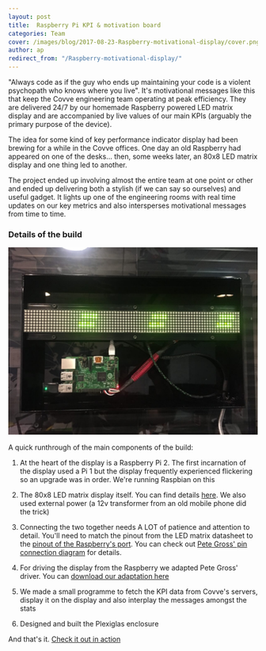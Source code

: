 ```yaml
---
layout: post
title:  Raspberry Pi KPI & motivation board
categories: Team
cover: /images/blog/2017-08-23-Raspberry-motivational-display/cover.png
author: ap	
redirect_from: "/Raspberry-motivational-display/"
---
```

"Always code as if the guy who ends up maintaining your code is a violent psychopath who knows where you live". It's motivational messages like this that keep the Covve engineering team operating at peak efficiency. They are delivered 24/7 by our homemade Raspberry powered LED matrix display and are accompanied by live values of our main KPIs (arguably the primary purpose of the device).
<!--more-->

The idea for some kind of key performance indicator display had been brewing for a while in the Covve offices. One day an old Raspberry had appeared on one of the desks... then, some weeks later, an 80x8 LED matrix display and one thing led to another.

The project ended up involving almost the entire team at one point or other and ended up delivering both a stylish (if we can say so ourselves) and useful gadget. It lights up one of the engineering rooms with real time updates on our key metrics and also intersperses motivational messages from time to time.

### Details of the build

![insides](/images/blog/2017-08-23-Raspberry-motivational-display/pi.JPG)

A quick runthrough of the main components of the build:

1) At the heart of the display is a Raspberry Pi 2. The first incarnation of the display used a Pi 1 but the display frequently experienced flickering so an upgrade was in order. We're running Raspbian on this

2) The 80x8 LED matrix display itself. You can find details [here][here]. We also used external power (a 12v transformer from an old mobile phone did the trick)

3) Connecting the two together needs A LOT of patience and attention to detail. You'll need to match the pinout from the LED matrix datasheet to the [pinout of the Raspberry's port][pinout of the Raspberry's port]. You can check out [Pete Gross' pin connection diagram][Pete Gross' pin connection diagram] for details.

4) For driving the display from the Raspberry we adapted Pete Gross' driver. You can [download our adaptation here][download our adaptation here]

5) We made a small programme to fetch the KPI data from Covve's servers, display it on the display and also interplay the messages amongst the stats

6) Designed and built the Plexiglas enclosure


And that's it. [Check it out in action][Check it out in action]

[here]: https://www.embeddedadventures.com/datasheets/LDP-8008.pdf
[pinout of the Raspberry's port]: https://pinout.xyz/pinout/pin4_5v_power
[download our adaptation here]: https://github.com/masimplo/python-ldp8008
[Check it out in action]: https://vimeo.com/230752600
[Pete Gross' pin connection diagram]: http://www.embeddedadventures.com/Tutorials/tutorials_detail/184